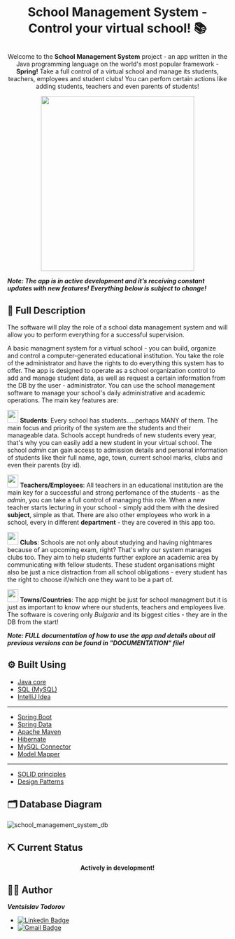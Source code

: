 # <p align="center"> School Management System - Control your virtual school! 📚

<p align="center"> 
Welcome to the <b>School Management System</b> project - an app written in the Java programming language on the world's most popular framework - <b>Spring!</b> Take a full control of a virtual school and manage its students, teachers, employees and student clubs! You can perfom certain actions like adding students, teachers and even parents of students!
<p>

<p align="center">
<img src="https://user-images.githubusercontent.com/107515077/210149454-ede5495c-601b-42b1-90b3-6ec4c105a15c.png" width="350" height="400">
<p>

<b><i>Note: The app is in active development and it’s receiving constant updates with new features! Everything below is subject to change!</b></i>

## 📝 Full Description
The software will play the role of a school data management system and will allow you to perform everything for a successful supervision. <br>

A basic managment system for a virtual school - you can build, organize and control a computer-generated educational institution. You take the role of the administrator and have the rights to do everything this system has to offer. The app is designed to operate as a school organization control to add and manage student data, as well as request a certain information from the DB by the user - administrator. You can use the school management software to manage your school's daily administrative and academic operations. The main key features are: <br>

<img src="https://user-images.githubusercontent.com/107515077/210184123-b55d3426-b056-4107-9037-4b09058e3c2c.png" width="25" height="29" > <b>Students</b>: Every school has students.....perhaps MANY of them. The main focus and priority of the system are the students and their manageable data. Schools accept hundreds of new students every year, that's why you can easily add a new student in your virtual school. The school <i>admin</i> can gain access to admission details and personal information of students like their full name, age, town, current school marks, clubs and even their parents (by id). <br>

<img src="https://user-images.githubusercontent.com/107515077/210184202-9ecd2224-dcfc-4489-be83-1b684887ed91.png" width="25" height="29" > <b>Teachers/Employees</b>: All teachers in an educational institution are the main key for a successful and strong perfomance of the students - as the <i>admin</i>, you can take a full control of managing this role. When a new teacher starts lecturing in your school - simply add them with the desired <b>subject</b>, simple as that. There are also other employees who work in a school, every in different <b>department</b> - they are covered in this app too. <br>

<img src="https://user-images.githubusercontent.com/107515077/210184220-38cf0372-1bf6-478b-9037-50a138073016.png" width="25" height="29" > <b>Clubs</b>: Schools are not only about studying and having nightmares because of an upcoming exam, right? That's why our system manages clubs too. They aim to help students further explore an academic area by communicating with fellow students. These student organisations might also be just a nice distraction from all school obligations - every student has the right to choose if/which one they want to be a part of. <br>

<img src="https://user-images.githubusercontent.com/107515077/210184269-2e1962ae-5e83-4021-88ba-f7430f460e72.png" width="25" height="29" > <b>Towns/Countries</b>: The app might be just for school managment but it is just as important to know where our students, teachers and employees live. The software is covering only <i>Bulgaria</i> and its biggest cities - they are in the DB from the start!<br>
  
<b><i> Note: FULL documentation of how to use the app and details about all previous versions can be found in "DOCUMENTATION" file!</b></i>

## ⚙ Built Using
* [Java core](https://www.java.com/en)
* [SQL (MySQL)](https://mysql.com)
* [IntelliJ Idea](https://www.jetbrains.com/idea)
---
* [Spring Boot](https://spring.io/projects/spring-boot)
* [Spring Data](https://spring.io/projects/spring-data)
* [Apache Maven](https://maven.apache.org)
* [Hibernate](https://hibernate.org)
* [MySQL Connector](https://www.mysql.com/products/connector)
* [Model Mapper](https://modelmapper.org)
---
* [SOLID principles](https://www.baeldung.com/solid-principles)
* [Design Patterns](https://refactoring.guru/design-patterns)
  
## 🗂 Database Diagram
![school_management_system_db](https://user-images.githubusercontent.com/107515077/210186832-8aa7fefe-8614-46aa-8d07-cf795e847c3a.png)

## ⛏ Current Status
<p align="center">
<b>Actively in development!</b>
<p>
  
## 👨‍💻 Author
<b><i>Ventsislav Todorov</b></i>
* [![Linkedin Badge](https://img.shields.io/badge/LinkedIn-0077B5?style=for-the-badge&logo=linkedin&logoColor=white)](https://www.linkedin.com/in/ventsislav-todorov-835b61252)
* <a href = "mailto: vntodorov02@gmail.com">![Gmail Badge](https://img.shields.io/badge/Gmail-D14836?style=for-the-badge&logo=gmail&logoColor=white)</a>
